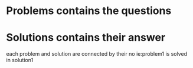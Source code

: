 # Problems contains the questions
# Solutions contains their answer 
each problem and solution are connected by their no ie:problem1 is solved in solution1
